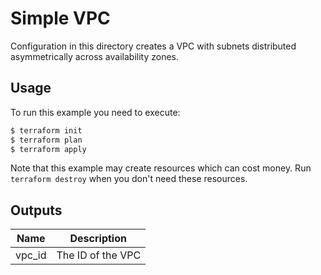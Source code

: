 # Simple VPC

Configuration in this directory creates a VPC with subnets distributed asymmetrically across availability zones.

## Usage

To run this example you need to execute:

```bash
$ terraform init
$ terraform plan
$ terraform apply
```

Note that this example may create resources which can cost money. Run `terraform destroy` when you don't need these resources.

## Outputs

| Name | Description |
|------|-------------|
| vpc\_id | The ID of the VPC |

